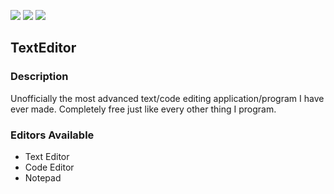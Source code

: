 [![](https://img.shields.io/badge/version-0.3-yellow)](#)
[![](https://img.shields.io/badge/release-stable-informational)](#)
[![](https://img.shields.io/badge/status-idle-orange)](#)

## TextEditor
### Description
Unofficially the most advanced text/code editing application/program I have ever made. Completely free just like every other thing I program.

### Editors Available
  - Text Editor
  - Code Editor
  - Notepad
